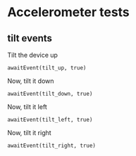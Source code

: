 # Accelerometer tests

## tilt events

Tilt the device up

    awaitEvent(tilt_up, true)

Now, tilt it down

    awaitEvent(tilt_down, true)

Now, tilt it left

    awaitEvent(tilt_left, true)

Now, tilt it right

    awaitEvent(tilt_right, true)
